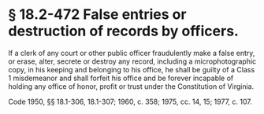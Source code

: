 # § 18.2-472 False entries or destruction of records by officers.

<p>If a clerk of any court or other public officer fraudulently make a false entry, or erase, alter, secrete or destroy any record, including a microphotographic copy, in his keeping and belonging to his office, he shall be guilty of a Class 1 misdemeanor and shall forfeit his office and be forever incapable of holding any office of honor, profit or trust under the Constitution of Virginia.</p><p>Code 1950, §§ 18.1-306, 18.1-307; 1960, c. 358; 1975, cc. 14, 15; 1977, c. 107.</p>